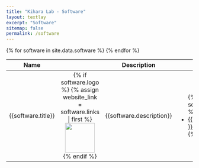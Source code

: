 ```yaml
---
title: "Kihara Lab - Software"
layout: textlay
excerpt: "Software"
sitemap: false
permalink: /software
---
```


<table class="table table-striped table-hover">
    <thead class="thead-light">
          <tr>
              <th> Name </th>
              <th scope="col"></th>
              <th scope="col">Description</th>
              <th scope="col">Links</th>
          </tr>
    </thead>
    <tbody>
    {% for software in site.data.software %}
        <tr>
            <td class="col">
                {{software.title}}
            </td>
            <td style="text-align:center;width:200px;" valign="top" class="col">
            {% if software.logo %}
            {% assign website_link = software.links | first %}
                <a href="{{website_link.url}}">
                    <img src="{{ site.url }}{{ site.baseurl }}/images/logopic/{{software.logo}}" style="max-width:100%;height:80px;"/> 
                </a>
            {% endif %}
            </td>
            <td class="col">
                {{software.description}}
            </td>
            <td class="col">
                <ul>
                    {% for link in software.links %}
                      <li><a href="{{ link.url }}">{{ link.display }}</a> </li>
                    {% endfor %}
                </ul>
            </td>
        </tr>
    {% endfor %}
    </tbody>
</table>